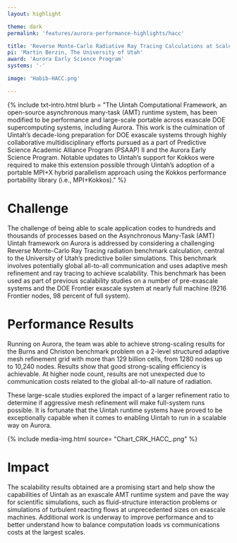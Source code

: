```yaml
---
layout: highlight

theme: dark
permalink: 'features/aurora-performance-highlights/hacc'

title: 'Reverse Monte-Carlo Radiative Ray Tracing Calculations at Scale: Uintah'
pi: 'Martin Berzin, The University of Utah'
award: 'Aurora Early Science Program'
systems: '-'

image: 'Habib-HACC.png' 

---
```


{% include txt-intro.html 
    blurb = "The Uintah Computational Framework, an open-source asynchronous many-task (AMT) runtime system, has been modified to be performance and large-scale portable across exascale DOE supercomputing systems, including Aurora. This work is the culmination of Uintah’s decade-long preparation for DOE exascale systems through highly collaborative multidisciplinary efforts pursued as a part of Predictive Science Academic Alliance Program (PSAAP) II and the Aurora Early Science Program. Notable updates to Uintah’s support for Kokkos were required to make this extension possible through Uintah’s adoption of a portable MPI+X hybrid parallelism approach using the Kokkos performance portability library (i.e., MPI+Kokkos)."
%}



# Challenge

The challenge of being able to scale application codes to hundreds and thousands of processes based on the Asynchronous Many-Task (AMT) Uintah framework on Aurora is addressed by considering a challenging Reverse Monte-Carlo Ray Tracing radiation benchmark calculation, central to the University of Utah’s predictive boiler simulations. This benchmark involves potentially global all-to-all communication and uses adaptive mesh refinement and ray tracing to achieve scalability. This benchmark has been used as part of previous scalability studies on a number of pre-exascale systems and the DOE Frontier exascale system at nearly full machine (9216 Frontier nodes, 98 percent of full system).


# Performance Results
Running on Aurora, the team was able to achieve strong-scaling results for the Burns and Christon benchmark problem on a 2-level structured adaptive mesh refinement grid with more than 129 billion cells, from 1280 nodes up to 10,240 nodes. Results show that good strong-scaling efficiency is achievable. At higher node count, results are not unexpected due to communication costs related to the global all-to-all nature of radiation.

These large-scale studies explored the impact of a larger refinement ratio to determine if aggressive mesh refinement will make full-system runs possible. It is fortunate that the Uintah runtime systems have proved to be exceptionally capable when it comes to enabling Uintah to run in a scalable way on Aurora. 

{% include media-img.html
   source= "Chart_CRK_HACC_.png"
%}

# Impact
The scalability results obtained are a promising start and help show the capabilities of Uintah as an exascale AMT runtime system and pave the way for scientific simulations, such as fluid-structure interaction problems or simulations of turbulent reacting flows at unprecedented sizes on exascale machines. Additional work is underway to improve performance and to better understand how to balance computation loads vs communications costs at the largest scales.
